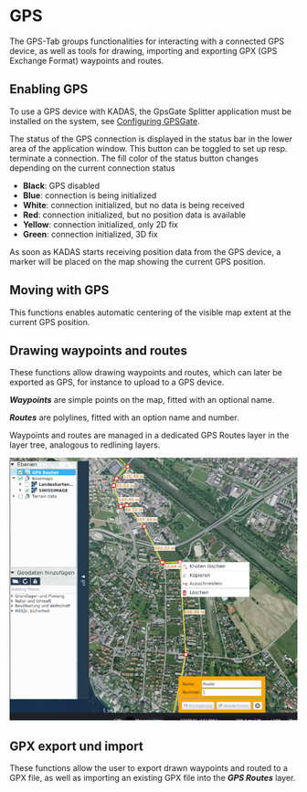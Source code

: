 <!-- WARNING: This file is autogenerated by csv2md.py -->
# GPS

The GPS-Tab groups functionalities for interacting with a connected GPS device, as well as tools for drawing, importing and exporting GPX (GPS Exchange Format) waypoints and routes.


## <a name="sec0"></a>Enabling GPS

To use a GPS device with KADAS, the GpsGate Splitter application must be installed on the system, see [Configuring GPSGate](gpsgate/gpsgate.md).

The status of the GPS connection is displayed in the status bar in the lower area of the application window. This button can be toggled to set up resp. terminate a connection. The fill color of the status button changes depending on the current connection status

+ **Black**: GPS disabled
+ **Blue**: connection is being initialized
+ **White**: connection initialized, but no data is being received
+ **Red**: connection initialized, but no position data is available
+ **Yellow**: connection initialized, only 2D fix
+ **Green**: connection initialized, 3D fix

As soon as KADAS starts receiving position data from the GPS device, a marker will be placed on the map showing the current GPS position.


## <a name="sec1"></a>Moving with GPS

This functions enables automatic centering of the visible map extent at the current GPS position.


## <a name="sec2"></a>Drawing waypoints and routes

These functions allow drawing waypoints and routes, which can later be exported as GPS, for instance to upload to a GPS device.

**_Waypoints_** are simple points on the map, fitted with an optional name.

**_Routes_** are polylines, fitted with an option name and number.

Waypoints and routes are managed in a dedicated GPS Routes layer in the layer tree, analogous to redlining layers.

<img src="../media/image9.png" />

## <a name="sec3"></a>GPX export und import

These functions allow the user to export drawn waypoints and routed to a GPX file, as well as importing an existing GPX file into the **_GPS Routes_** layer.


